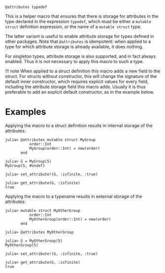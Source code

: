 ```
@attributes typedef
```

This is a helper macro that ensures that there is storage for attributes in the type declared in the expression `typedef`, which must be either a `mutable struct` definition expression, or the name of a `mutable struct` type.

The latter variant is useful to enable attribute storage for types defined in other packages. Note that `@attributes` is idempotent: when applied to a type for which attribute storage is already available, it does nothing.

For singleton types, attribute storage is also supported, and in fact always enabled. Thus it is not necessary to apply this macro to such a type.

!!! note
    When applied to a struct definition this macro adds a new field to the struct. For structs without constructor, this will change the signature of the default inner constructor, which requires explicit values for every field, including the attribute storage field this macro adds. Usually it is thus preferable to add an explicit default constructor, as in the example below.


# Examples

Applying the macro to a struct definition results in internal storage of the attributes:

```jldoctest
julia> @attributes mutable struct MyGroup
           order::Int
           MyGroup(order::Int) = new(order)
       end

julia> G = MyGroup(5)
MyGroup(5, #undef)

julia> set_attribute!(G, :isfinite, :true)

julia> get_attribute(G, :isfinite)
true
```

Applying the macro to a typename results in external storage of the attributes:

```jldoctest
julia> mutable struct MyOtherGroup
           order::Int
           MyOtherGroup(order::Int) = new(order)
       end

julia> @attributes MyOtherGroup

julia> G = MyOtherGroup(5)
MyOtherGroup(5)

julia> set_attribute!(G, :isfinite, :true)

julia> get_attribute(G, :isfinite)
true
```
